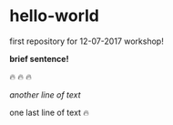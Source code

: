 # hello-world
first repository for 12-07-2017 workshop!

__brief sentence!__

:fire: :fire: :fire:

_another line of text_

one last line of text :fire:
